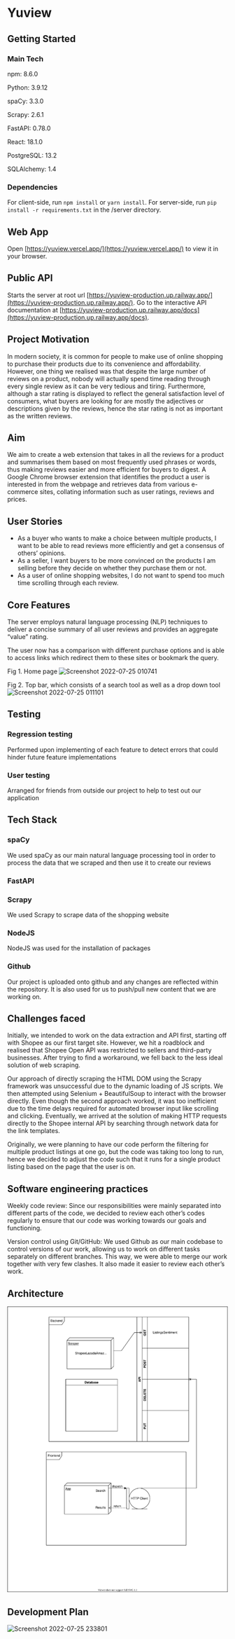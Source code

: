 # Yuview

## Getting Started

### Main Tech

npm: 8.6.0

Python: 3.9.12

spaCy: 3.3.0

Scrapy: 2.6.1

FastAPI: 0.78.0

React: 18.1.0

PostgreSQL: 13.2

SQLAlchemy: 1.4

### Dependencies

For client-side, run `npm install` or `yarn install`.
For server-side, run `pip install -r requirements.txt` in the /server directory.

## Web App

Open [https://yuview.vercel.app/](https://yuview.vercel.app/) to view it in your browser.

## Public API

Starts the server at root url [https://yuview-production.up.railway.app/](https://yuview-production.up.railway.app/).
Go to the interactive API documentation at [https://yuview-production.up.railway.app/docs](https://yuview-production.up.railway.app/docs).

## Project Motivation

In modern society, it is common for people to make use of online shopping to purchase their products due to its convenience and affordability. However, one thing we realised was that despite the large number of reviews on a product, nobody will actually spend time reading through every single review as it can be very tedious and tiring. Furthermore, although a star rating is displayed to reflect the general satisfaction level of consumers, what buyers are looking for are mostly the adjectives or descriptions given by the reviews, hence the star rating is not as important as the written reviews.

## Aim

We aim to create a web extension that takes in all the reviews for a product and summarises them based on most frequently used phrases or words, thus making reviews easier and more efficient for buyers to digest.
A Google Chrome browser extension that identifies the product a user is interested in from the webpage and retrieves data from various e-commerce sites, collating information such as user ratings, reviews and prices.

## User Stories

- As a buyer who wants to make a choice between multiple products, I want to be able to read reviews more efficiently and get a consensus of others’ opinions.
- As a seller, I want buyers to be more convinced on the products I am selling before they decide on whether they purchase them or not.
- As a user of online shopping websites, I do not want to spend too much time scrolling through each review.

## Core Features
The server employs natural language processing (NLP) techniques to deliver a concise summary of all user reviews and provides an aggregate “value” rating.

The user now has a comparison with different purchase options and is able to access links which redirect them to these sites or bookmark the query.

Fig 1. Home page
![Screenshot 2022-07-25 010741](https://user-images.githubusercontent.com/105497963/180813066-7bf4e4bd-74b4-4c91-9477-89ff58b4bd0a.png)


Fig 2. Top bar, which consists of a search tool as well as a drop down tool
![Screenshot 2022-07-25 011101](https://user-images.githubusercontent.com/105497963/180812897-ac38423c-5dd2-4911-a7f3-383ad74275fe.png)


## Testing
### Regression testing 
Performed upon implementing of each feature to detect errors that could hinder future feature implementations

### User testing
Arranged for friends from outside our project to help to test out our application





## Tech Stack
### spaCy
We used spaCy as our main natural language processing tool in order to process the data that we scraped and then use it to create our reviews
### FastAPI

### Scrapy
We used Scrapy to scrape data of the shopping website
### NodeJS
NodeJS was used for the installation of packages
### Github
Our project is uploaded onto github and any changes are reflected within the repository. It is also used for us to push/pull new content that we are working on.

## Challenges faced
Initially, we intended to work on the data extraction and API first, starting off with Shopee as our first target site. However, we hit a roadblock and realised that Shopee Open API was restricted to sellers and third-party businesses. After trying to find a workaround, we fell back to the less ideal solution of web scraping.

Our approach of directly scraping the HTML DOM using the Scrapy framework was unsuccessful due to the dynamic loading of JS scripts. We then attempted using Selenium + BeautifulSoup to interact with the browser directly. Even though the second approach worked, it was too inefficient due to the time delays required for automated browser input like scrolling and clicking. Eventually, we arrived at the solution of making HTTP requests directly to the Shopee internal API by searching through network data for the link templates.

Originally, we were planning to have our code perform the filtering for multiple product listings at one go, but the code was taking too long to run, hence we decided to adjust the code such that it runs for a single product listing based on the page that the user is on.

## Software engineering practices
Weekly code review: Since our responsibilities were mainly separated into different parts of the code, we decided to review each other’s codes regularly to ensure that our code was working towards our goals and functioning.

Version control using Git/GitHub: We used Github as our main codebase to control versions of our work, allowing us to work on different tasks separately on different branches. This way, we were able to merge our work together with very few clashes. It also made it easier to review each other’s work.

## Architecture

![Relational Diagram](./Architecture.drawio.svg)

## Development Plan

![Screenshot 2022-07-25 233801](https://user-images.githubusercontent.com/105497963/180818474-dc010646-a001-4fc1-909d-3553a082f524.png)
